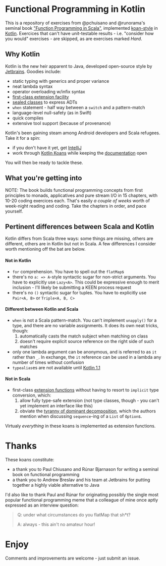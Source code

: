 # Functional Programming in Kotlin

This is a repository of exercises from @pchuisano and @runorama's seminal book ["Function Programming in Scala"](https://www.manning.com/books/functional-programming-in-scala), implemented [koan-style](https://sinairv.wordpress.com/2012/05/27/programming-koans-one-of-the-best-ways-to-learn-a-new-language-or-framework) in [Kotlin](http://kotlinlang.org). Exercices that can't have unit-testable results - i.e. "consider how you would" exercises - are skipped, as are exercises marked *Hard*.

## Why Kotlin

Kotlin is the new heir apparent to Java, developed open-source style by [Jetbrains](https://www.jetbrains.com). Goodies include:
- static typing with generics and proper variance
- neat lambda syntax
- operator overloading w/infix syntax
- [first-class extension facility](https://kotlinlang.org/docs/reference/extensions.html)
- [sealed classes](https://kotlinlang.org/docs/reference/classes.html) to express ADTs
- `when` statement - half way between a `switch` and a pattern-match
- language-level null-safety (as in Swift)
- quick compiles
- extensive tool support (because of provenance)

Kotlin's been gaining steam among Android developers and Scala refugees. Take it for a spin:
- if you don't have it yet, get [IntelliJ](https://www.jetbrains.com/idea)
- work through [Kotlin Koans](https://kotlinlang.org/docs/tutorials/koans.html) while keeping the [documentation](http://kotlinlang.org/docs/reference) open 

You will then be ready to tackle these.

## What you're getting into

NOTE: The book builds functional programming concepts from first principles to monads, applicatives and pure stream I/O in 15 chapters, with 10-20 coding exercices each. That's easily *a couple of weeks* worth of week-night reading and coding. Take the chapters in order, and pace yourself.

## Pertinent differences between Scala and Kotlin

Kotlin differs from Scala three ways: some things are missing, others are different, others are in Kotlin but not in Scala. A few differences I consider worth mentioning off the bat are below.

#### Not in Kotlin

- `for` comprehension. You have to spell out the `flatMap`s
- there's no `a: => A`-style syntactic sugar for non-strict arguments. You have to explicitly use `Lazy<A>`. This could be expressive enough to merit inclusion - I'll likely be submitting a KEEN process request
- there's no `()` syntactic sugar for tuples. You have to explicitly use `Pair<A, B>` or `Triple<A, B, C>`

#### Different between Kotlin and Scala

- `when` is not a Scala pattern-match. You can't implement `unapply()` for a type, and there are no variable assignments. It does its own neat tricks, though: 
    1. automatically casts the match subject when matching on class
    2. doesn't require explicit source reference on the right side of such matches
- only one lambda argument can be anonymous, and is referred to as `it` rather than `_`. In exchange, the `it` reference can be used in a lambda any number of times without confusion
- `typealias`es are not available until [Kotlin 1.1](https://blog.jetbrains.com/kotlin/2016/07/first-glimpse-of-kotlin-1-1-coroutines-type-aliases-and-more)

#### Not in Scala
- first-class [extension functions](https://kotlinlang.org/docs/reference/extensions.html) without having to resort to `implicit` type conversion, which:
    1. allow fully type-safe extension (not type classes, though - you can't yet implement an interface like this)
    2. obviate the [tyranny of dominant decomposition](http://citeseerx.ist.psu.edu/viewdoc/download?doi=10.1.1.9.5189&rep=rep1&type=pdf), which the authors mention when discussing `sequence`-ing of a `List` of `Option`s. 
  
Virtualy *everything* in these koans is implemented as extension functions.

# Thanks

These koans constitute:
- a thank you to Paul Chiusano and Rúnar Bjarnason for writing a seminal book on functional programming
- a thank you to Andrew Breslav and his team at Jetbrains for putting together a highly viable alternative to Java

I'd also like to thank Paul and Rúnar for originating possibly the single most popular functional programming meme that a colleague of mine once aptly expressed as an interview question:

> Q: under what circumstances do you flatMap that sh*t?
>
> A: always - this ain't no amateur hour!

# Enjoy 

Comments and improvements are welcome - just submit an issue. 
